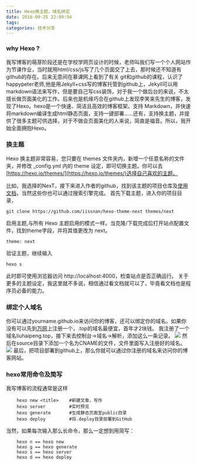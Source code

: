 ```yaml
---
title: Hexo换主题，域名绑定
date: 2016-09-25 22:09:54
tags:
categories: 技术分享
---
```


### why Hexo ?
我写博客的萌芽阶段还是在学校学网页设计的时候，老师叫我们写一个个人网站作为节课作业，当时就用html/css/js写了几个页面交了上去，那时候还不知道有github的存在。后来无意间在慕课网上看到了有关 git和github的课程，认识了happypeter老师,他是用Jekyll+css写的博客托管到github上，Jekyll可以用markdown语法来写作，但是要自己写css装饰，对于我一个做后台的来说，不太擅长做页面美化的工作。后来也是机缘巧合在github上发现李笑来先生的博客，发现了Hexo。hexo是一个快速、简洁且高效的博客框架。支持 Markdown，并快速将markdown编译生成html静态页面，支持一键部署......还有，支持换主题，并提供了很多主题可供选择，对于不做会页面美化的人来说，简直是福音。所以，我开始全面拥抱Hexo。
<!-- more -->
### 换主题
Hexo 换主题非常容易，您只要在 themes 文件夹内，新增一个任意名称的文件夹，并修改 _config.yml 内的 theme 设定，即可切换主题。你可以去[https://hexo.io/themes/](https://hexo.io/themes/)选择自己喜欢的主题。

比如，我选择的NexT，接下来进入作者的github，找到该主题的项目仓库及[使用文档](http://theme-next.iissnan.com/getting-started.html)，当然这些你也可以通过搜索引擎完成。
首先下载主题，进入你的项目目录，
```
git clone https://github.com/iissnan/hexo-theme-next themes/next
```
启用主题,与所有 Hexo 主题启用的模式一样。当克隆/下载完成后打开站点配置文件，找到theme字段，并将其值更改为 next。
```
theme: next
```
验证主题，继续输入
```
hexo s
```
此时即可使用浏览器访问 http://localhost:4000，检查站点是否正确运行。
关于更多的主题设定，我这里就不多说，相信通过看文档就可以了，毕竟看文档也是程序员必备的能力。

### 绑定个人域名
你可以通过yourname.github.io来访问你的博客，还可以绑定你的域名。如果你没有可以先到[万网](https://wanwang.aliyun.com/)上注册一个，.top的域名最便宜，首年才2块钱。
我注册了一个域名liuhaipeng.top，接下来去控制台->域名->解析，添加这么一条记录。
![](https://lhp9916.github.io/images/20160925/yuming.jpg)
然后在source目录下添加一个名为CNAME的文件，文件里面写入注册好的域名。
![](https://lhp9916.github.io/images/20160925/cname.jpg)
最后，把项目部署到github上，那么你就可以通过你注册的域名来访问你的博客网站。

### hexo常用命令及简写
我写博客的流程通常是这样
```
    hexo new <title>    #新建文章，写作
    hexo server			#实时预览
    hexo generate       #生成静态页面至public目录             
    hexo deploy         #将.deploy目录部署到GitHub
```
当然，如果每次输入那么长命令，那么一定想到用简写：
```
    hexo n == hexo new
    hexo g == hexo generate
    hexo s == hexo server
    hexo d == hexo deploy
```
